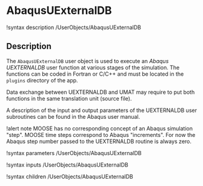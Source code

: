 # AbaqusUExternalDB

!syntax description /UserObjects/AbaqusUExternalDB

## Description

The `AbaqusUExternalDB` user object  is used to execute an _Abaqus UEXTERNALDB_
user function at various stages of the simulation. The functions can be coded in
Fortran or C/C++ and must be located in the `plugins` directory of the app.

Data exchange between UEXTERNALDB and UMAT may require to put both functions in
the same translation unit (source file).

A description of the input and output parameters of the UEXTERNALDB user subroutines
can be found in the Abaqus user manual.

!alert note
MOOSE has no corresponding concept of an Abaqus simulation "step". MOOSE time steps
correspond to Abaqus "increments". For now the Abaqus step number passed to the
UEXTERNALDB routine is always zero.

!syntax parameters /UserObjects/AbaqusUExternalDB

!syntax inputs /UserObjects/AbaqusUExternalDB

!syntax children /UserObjects/AbaqusUExternalDB
